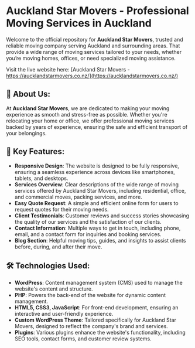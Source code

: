 # Auckland Star Movers - Professional Moving Services in Auckland

Welcome to the official repository for **Auckland Star Movers**, trusted and reliable moving company serving Auckland and surrounding areas. That provide a wide range of moving services tailored to your needs, whether you’re moving homes, offices, or need specialized moving assistance.

Visit the live website here: [Auckland Star Movers - https://aucklandstarmovers.co.nz/](https://aucklandstarmovers.co.nz/)

## 🚚 About Us:
At **Auckland Star Movers**, we are dedicated to making your moving experience as smooth and stress-free as possible. Whether you're relocating your home or office, we offer professional moving services backed by years of experience, ensuring the safe and efficient transport of your belongings.


## 🌟 Key Features:
- **Responsive Design**: The website is designed to be fully responsive, ensuring a seamless experience across devices like smartphones, tablets, and desktops.
- **Services Overview**: Clear descriptions of the wide range of moving services offered by Auckland Star Movers, including residential, office, and commercial moves, packing services, and more.
- **Easy Quote Request**: A simple and efficient online form for users to request quotes for their moving needs.
- **Client Testimonials**: Customer reviews and success stories showcasing the quality of our services and the satisfaction of our clients.
- **Contact Information**: Multiple ways to get in touch, including phone, email, and a contact form for inquiries and booking services.
- **Blog Section**: Helpful moving tips, guides, and insights to assist clients before, during, and after their move.

## 🛠 Technologies Used:
- **WordPress**: Content management system (CMS) used to manage the website's content and structure.
- **PHP**: Powers the back-end of the website for dynamic content management.
- **HTML5, CSS3, JavaScript**: For front-end development, ensuring an interactive and user-friendly experience.
- **Custom WordPress Theme**: Tailored specifically for Auckland Star Movers, designed to reflect the company's brand and services.
- **Plugins**: Various plugins enhance the website's functionality, including SEO tools, contact forms, and customer review systems.
